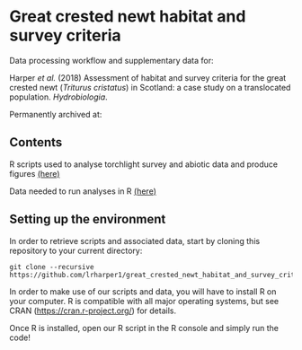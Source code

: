 # Great crested newt habitat and survey criteria

Data processing workflow and supplementary data for:

Harper *et al.* (2018) Assessment of habitat and survey criteria for the great crested newt (<i>Triturus cristatus</i>) in Scotland: a case study on a translocated population. <i>Hydrobiologia</i>.

Permanently archived at: 


## Contents

R scripts used to analyse torchlight survey and abiotic data and produce figures [(here)](https://github.com/lrharper1/great_crested_newt_habitat_and_survey_criteria/tree/master/R_scripts)

Data needed to run analyses in R [(here)](https://github.com/lrharper1/great_crested_newt_habitat_and_survey_criteria/tree/master/Data/)


## Setting up the environment

In order to retrieve scripts and associated data, start by cloning this repository to your current directory:

```
git clone --recursive https://github.com/lrharper1/great_crested_newt_habitat_and_survey_criteria.git
```

In order to make use of our scripts and data, you will have to install R on your computer. R is compatible with all major operating systems, but see CRAN (https://cran.r-project.org/) for details.

Once R is installed, open our R script in the R console and simply run the code!
